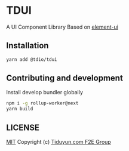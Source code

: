 # TDUI

A UI Component Library Based on [element-ui](http://element.eleme.io/#/en-US)

## Installation

```sh
yarn add @tdio/tdui
```

## Contributing and development

Install develop bundler globally

```sh
npm i -g rollup-worker@next
yarn build
```

## LICENSE

[MIT](http://opensource.org/licenses/MIT) Copyright (c) [Tiduyun.com F2E Group][1]

[1]: https://fe.tidu.io/
